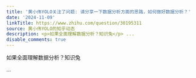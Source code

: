 ```yaml
---
title: '黄小伟YOLO关注了问题: 请分享一下数据分析方面的思路，如何做好数据分析？'
date: '2024-11-09'
linkTitle: https://www.zhihu.com/question/30195311
source: 黄小伟YOLO的知乎动态
description: <p>如果全面理解数据分析？知识兔</p> ...
disable_comments: true
---
```

<p>如果全面理解数据分析？知识兔</p> ...